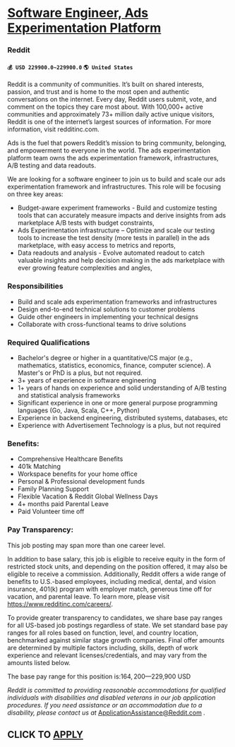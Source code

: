 # [Software Engineer, Ads Experimentation Platform](https://www.remotewlb.com/apply/software-engineer-ads-experimentation-platform-90026)  
### Reddit  
#### `💰 USD 229900.0~229900.0` `🌎 United States`  
Reddit is a community of communities. It’s built on shared interests, passion, and trust and is home to the most open and authentic conversations on the internet. Every day, Reddit users submit, vote, and comment on the topics they care most about. With 100,000+ active communities and approximately 73+ million daily active unique visitors, Reddit is one of the internet’s largest sources of information. For more information, visit redditinc.com.

Ads is the fuel that powers Reddit’s mission to bring community, belonging, and empowerment to everyone in the world. The ads experimentation platform team owns the ads experimentation framework, infrastructures, A/B testing and data readouts.

We are looking for a software engineer to join us to build and scale our ads experimentation framework and infrastructures. This role will be focusing on three key areas:

  * Budget-aware experiment frameworks - Build and customize testing tools that can accurately measure impacts and derive insights from ads marketplace A/B tests with budget constraints,
  * Ads Experimentation infrastructure – Optimize and scale our testing tools to increase the test density (more tests in parallel) in the ads marketplace, with easy access to metrics and reports,
  * Data readouts and analysis - Evolve automated readout to catch valuable insights and help decision making in the ads marketplace with ever growing feature complexities and angles,

### Responsibilities

  * Build and scale ads experimentation frameworks and infrastructures
  * Design end-to-end technical solutions to customer problems
  * Guide other engineers in implementing your technical designs
  * Collaborate with cross-functional teams to drive solutions

### Required Qualifications

  * Bachelor's degree or higher in a quantitative/CS major (e.g., mathematics, statistics, economics, finance, computer science). A Master's or PhD is a plus, but not required.
  * 3+ years of experience in software engineering
  * 1+ years of hands on experience and solid understanding of A/B testing and statistical analysis frameworks
  * Significant experience in one or more general purpose programming languages (Go, Java, Scala, C++, Python)
  * Experience in backend engineering, distributed systems, databases, etc 
  * Experience with Advertisement Technology is a plus, but not required

### Benefits:

  * Comprehensive Healthcare Benefits
  * 401k Matching
  * Workspace benefits for your home office
  * Personal & Professional development funds
  * Family Planning Support
  * Flexible Vacation & Reddit Global Wellness Days
  * 4+ months paid Parental Leave 
  * Paid Volunteer time off

### Pay Transparency:

This job posting may span more than one career level.

In addition to base salary, this job is eligible to receive equity in the form of restricted stock units, and depending on the position offered, it may also be eligible to receive a commission. Additionally, Reddit offers a wide range of benefits to U.S.-based employees, including medical, dental, and vision insurance, 401(k) program with employer match, generous time off for vacation, and parental leave. To learn more, please visit https://www.redditinc.com/careers/.

To provide greater transparency to candidates, we share base pay ranges for all US-based job postings regardless of state. We set standard base pay ranges for all roles based on function, level, and country location, benchmarked against similar stage growth companies. Final offer amounts are determined by multiple factors including, skills, depth of work experience and relevant licenses/credentials, and may vary from the amounts listed below.

The base pay range for this position is:$164,200—$229,900 USD

 _Reddit is committed to providing reasonable accommodations for qualified individuals with disabilities and disabled veterans in our job application procedures. If you need assistance or an accommodation due to a disability, please contact us at_ ApplicationAssistance@Reddit.com _._

  
## CLICK TO [APPLY](https://www.remotewlb.com/apply/software-engineer-ads-experimentation-platform-90026)

